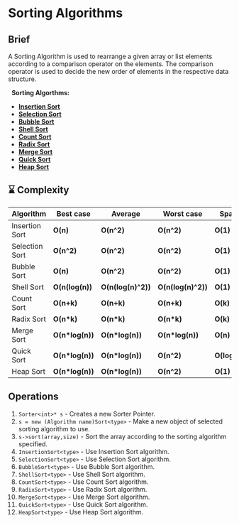 
# Sorting Algorithms

## Brief
A Sorting Algorithm is used to rearrange a given array or list elements according to a comparison operator on the elements. The comparison operator is used to decide the new order of elements in the respective data structure.

&nbsp;
**Sorting Algorthms:**
- [**Insertion Sort**](https://www.geeksforgeeks.org/insertion-sort/)
- [**Selection Sort**](https://www.geeksforgeeks.org/selection-sort/)
- [**Bubble Sort**](https://www.geeksforgeeks.org/bubble-sort/)
- [**Shell Sort**](https://www.geeksforgeeks.org/shellsort/)
- [**Count Sort**](https://www.geeksforgeeks.org/counting-sort/)
- [**Radix Sort**](https://www.geeksforgeeks.org/radix-sort/)
- [**Merge Sort**](https://www.geeksforgeeks.org/merge-sort/)
- [**Quick Sort**](https://www.geeksforgeeks.org/quick-sort/)
- [**Heap Sort**](https://www.geeksforgeeks.org/heap-sort/)

## :hourglass: Complexity

| Algorithm     | Best case   | Average       | Worst case   | Space     |
| ------------- | ------------- | ------------ | ------------ | ------------ |
| Insertion Sort         | **O(n)**      | **O(n^2)**     | **O(n^2)**     | **O(1)**     |
| Selection Sort         | **O(n^2)**      | **O(n^2)**     | **O(n^2)**     | **O(1)**     |
| Bubble Sort         | **O(n)**      | **O(n^2)**     | **O(n^2)**     | **O(1)**     |
| Shell Sort         | **O(n(log(n))**      | **O(n(log(n)^2))**     | **O(n(log(n)^2))**     | **O(1)**     |
| Count Sort         | **O(n+k)**      | **O(n+k)**     | **O(n+k)**     | **O(k)**     |
| Radix Sort         | **O(n*k)**      | **O(n*k)**     | **O(n*k)**     | **O(k)**     |
| Merge Sort         | **O(n*log(n))**      | **O(n*log(n))**     | **O(n*log(n))**     | **O(n)**     |
| Quick Sort         | **O(n*log(n))**      | **O(n*log(n))**     | **O(n^2)**     | **O(log(n))**     |
| Heap Sort         | **O(n*log(n))**      | **O(n*log(n))**     | **O(n^2)**     | **O(1)**     |


## Operations

1. `Sorter<int>* s` - Creates a new Sorter Pointer.
1. `s = new (Algorithm name)Sort<type>` - Make a new object of selected sorting algorithm to use.
1. `s->sort(array,size)` - Sort the array according to the sorting algorithm specified.
1. `InsertionSort<type>` - Use Insertion Sort algorithm.
1. `SelectionSort<type>` - Use Selection Sort algorithm.
1. `BubbleSort<type>` - Use Bubble Sort algorithm.
1. `ShellSort<type>` - Use Shell Sort algorithm.
1. `CountSort<type>` - Use Count Sort algorithm.
1. `RadixSort<type>` - Use Radix Sort algorithm.
1. `MergeSort<type>` - Use Merge Sort algorithm.
1. `QuickSort<type>` - Use Quick Sort algorithm.
1. `HeapSort<type>` - Use Heap Sort algorithm.
